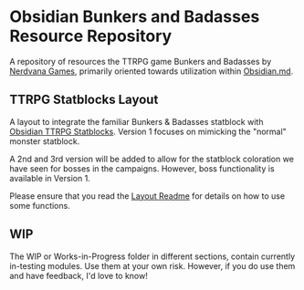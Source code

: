 
# Obsidian Bunkers and Badasses Resource Repository
A repository of resources the TTRPG game Bunkers and Badasses by [Nerdvana Games](https://nerdvanagames.com), primarily oriented towards utilization within [Obsidian.md](https://obsidian.md).

## TTRPG Statblocks Layout

A layout to integrate the familiar Bunkers & Badasses statblock with [Obsidian TTRPG Statblocks](https://github.com/valentine195/obsidian-5e-statblocks).
Version 1 focuses on mimicking the "normal" monster statblock.

A 2nd and 3rd version will be added to allow for the statblock coloration we have seen for bosses in the campaigns. However, boss functionality is available in Version 1.

Please ensure that you read the [Layout Readme](Bunkers%20and%20Badasses%20for%20Fantasy%20Statblocks%20Readme.md) for details on how to use some functions.

## WIP

The WIP or Works-in-Progress folder in different sections, contain currently in-testing modules. Use them at your own risk. However, if you do use them and have feedback, I'd love to know!
